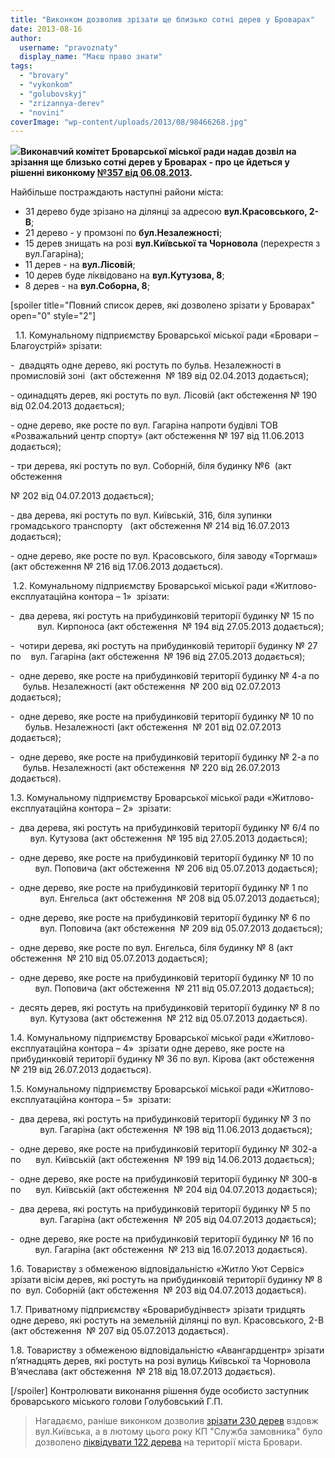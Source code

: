 ```yaml
---
title: "Виконком дозволив зрізати ще близько сотні дерев у Броварах"
date: 2013-08-16
author: 
  username: "pravoznaty"
  display_name: "Маєш право знати"
tags: 
  - "brovary"
  - "vykonkom"
  - "golubovskyj"
  - "zrizannya-derev"
  - "novini"
coverImage: "wp-content/uploads/2013/08/98466268.jpg"
---
```


**[![](https://mpz.brovary.org/wp-content/uploads/2013/08/98466268.jpg)](https://mpz.brovary.org/wp-content/uploads/2013/08/98466268.jpg)Виконавчий комітет Броварської міської ради надав дозвіл на зрізання ще близько сотні дерев у Броварах - про це йдеться у рішенні виконкому [№357 від 06.08.2013](http://docs.brovary.org/p8682/06.08.2013/357).**

Найбільше постраждають наступні райони міста:

- 31 дерево буде зрізано на ділянці за адресою **вул.Красовського, 2-В**;
- 21 дерево - у промзоні по **бул.Незалежності**;
- 15 дерев знищать на розі **вул.Київської та Чорновола** (перехрестя з вул.Гагаріна);
- 11 дерев - на **вул.Лісовій**;
- 10 дерев буде ліквідовано на **вул.Кутузова, 8**;
- 8 дерев - на **вул.Соборна, 8**;

\[spoiler title="Повний список дерев, які дозволено зрізати у Броварах" open="0" style="2"\]

  1.1. Комунальному підприємству Броварської міської ради «Бровари – Благоустрій» зрізати:

\-  двадцять одне дерево, які ростуть по бульв. Незалежності в промисловій зоні  (акт обстеження  № 189 від 02.04.2013 додається);

\- одинадцять дерев, які ростуть по вул. Лісовій (акт обстеження № 190 від 02.04.2013 додається);

\- одне дерево, яке росте по вул. Гагаріна напроти будівлі ТОВ «Розважальний центр спорту» (акт обстеження № 197 від 11.06.2013 додається);

\- три дерева, які ростуть по вул. Соборній, біля будинку №6  (акт обстеження

№ 202 від 04.07.2013 додається);

\- два дерева, які ростуть по вул. Київській, 316, біля зупинки громадського транспорту   (акт обстеження № 214 від 16.07.2013 додається);

\- одне дерево, яке росте по вул. Красовського, біля заводу «Торгмаш» (акт обстеження № 216 від 17.06.2013 додається).

 1.2. Комунальному підприємству Броварської міської ради «Житлово-експлуатаційна контора – 1»  зрізати:

\-  два дерева, які ростуть на прибудинковій території будинку № 15 по            вул. Кирпоноса (акт обстеження  № 194 від 27.05.2013 додається);

\-  чотири дерева, які ростуть на прибудинковій території будинку № 27 по    вул. Гагаріна (акт обстеження  № 196 від 27.05.2013 додається);

\-  одне дерево, яке росте на прибудинковій території будинку № 4-а по      бульв. Незалежності (акт обстеження  № 200 від 02.07.2013 додається);

\-  одне дерево, яке росте на прибудинковій території будинку № 10 по       бульв. Незалежності (акт обстеження  № 201 від 02.07.2013 додається);

\-  одне дерево, яке росте на прибудинковій території будинку № 2-а по      бульв. Незалежності (акт обстеження  № 220 від 26.07.2013 додається).

1.3. Комунальному підприємству Броварської міської ради «Житлово-експлуатаційна контора – 2»  зрізати:

\-  два дерева, які ростуть на прибудинковій території будинку № 6/4 по         вул. Кутузова (акт обстеження  № 195 від 27.05.2013 додається);

\-  одне дерево, яке росте на прибудинковій території будинку № 10 по           вул. Поповича (акт обстеження  № 206 від 05.07.2013 додається);

\-  одне дерево, яке росте на прибудинковій території будинку № 1 по             вул. Енгельса (акт обстеження  № 208 від 05.07.2013 додається);

\-  одне дерево, яке росте на прибудинковій території будинку № 6 по             вул. Поповича (акт обстеження  № 209 від 05.07.2013 додається);

\-  одне дерево, яке росте по вул. Енгельса, біля будинку № 8 (акт обстеження  № 210 від 05.07.2013 додається);

\-  одне дерево, яке росте на прибудинковій території будинку № 10 по           вул. Поповича (акт обстеження  № 211 від 05.07.2013 додається);

\-  десять дерев, які ростуть на прибудинковій території будинку № 8 по         вул. Кутузова (акт обстеження  № 212 від 05.07.2013 додається).

1.4. Комунальному підприємству Броварської міської ради «Житлово-експлуатаційна контора – 4»  зрізати одне дерево, яке росте на прибудинковій території будинку № 36 по вул. Кірова (акт обстеження  № 219 від 26.07.2013 додається).

1.5. Комунальному підприємству Броварської міської ради «Житлово-експлуатаційна контора – 5»  зрізати:

\-  два дерева, які ростуть на прибудинковій території будинку № 3 по             вул. Гагаріна (акт обстеження  № 198 від 11.06.2013 додається);

\-  одне дерево, яке росте на прибудинковій території будинку № 302-а по      вул. Київській (акт обстеження  № 199 від 14.06.2013 додається);

\-  одне дерево, яке росте на прибудинковій території будинку № 300-в по      вул. Київській (акт обстеження  № 204 від 04.07.2013 додається);

\-  два дерева, які ростуть на прибудинковій території будинку № 5 по             вул. Гагаріна (акт обстеження  № 205 від 04.07.2013 додається);

\-  одне дерево, яке росте на прибудинковій території будинку № 16 по           вул. Гагаріна (акт обстеження  № 213 від 16.07.2013 додається).

1.6. Товариству з обмеженою відповідальністю «Житло Уют Сервіс»  зрізати вісім дерев, які ростуть на прибудинковій території будинку № 8 по  вул. Соборній (акт обстеження  № 203 від 04.07.2013 додається).

1.7. Приватному підприємству «Броварибудінвест» зрізати тридцять одне дерево, які ростуть на земельній ділянці по вул. Красовського, 2-В (акт обстеження  № 207 від 05.07.2013 додається).

1.8. Товариству з обмеженою відповідальністю «Авангардцентр» зрізати п’ятнадцять дерев, які ростуть на розі вулиць Київської та Чорновола В’ячеслава (акт обстеження  № 218 від 18.07.2013 додається).

\[/spoiler\] Контролювати виконання рішення буде особисто заступник броварського міського голови Голубовський Г.П.

> Нагадаємо, раніше виконком дозволив [зрізати 230 дерев](https://mpz.brovary.org/vzdovzh-vulitsi-kiyivskoyi-bude-znishheno-230-derev/) вздовж вул.Київська, а в лютому цього року КП "Служба замовника" було дозволено [ліквідувати 122 дерева](https://mpz.brovary.org/vikonkom-dozvoliv-sluzhbi-zamovnika-zrizati-u-brovarah-122-dereva/) на території міста Бровари.
